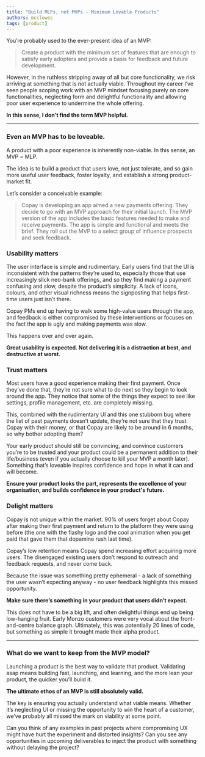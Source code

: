 ```yaml
---
title: "Build MLPs, not MVPs - Minimum Lovable Products"
authors: mcclowes
tags: [product]
---
```


You’re probably used to the ever-present idea of an MVP:

> Create a product with the minimum set of features that are enough to satisfy early adopters and provide a basis for feedback and future development.

<!--truncate-->

However, in the ruthless stripping away of all but core functionality, we risk arriving at something that is not actually viable. Throughout my career I’ve seen people scoping work with an MVP mindset focusing purely on core functionalities, neglecting form and delightful functionality and allowing poor user experience to undermine the whole offering. 

**In this sense, I don’t find the term MVP helpful.**

---

### Even an MVP has to be loveable.

A product with a poor experience is inherently non-viable. In this sense, an MVP = MLP.

The idea is to build a product that users love, not just tolerate, and so gain more useful user feedback, foster loyalty, and establish a strong product-market fit.

Let’s consider a conceivable example:

> Copay is developing an app aimed a new payments offering. They decide to go with an MVP approach for their initial launch. The MVP version of the app includes the basic features needed to make and receive payments. The app is simple and functional and meets the brief. They roll out the MVP to a select group of influence prospects and seek feedback.

### Usability matters

The user interface is simple and rudimentary. Early users find that the UI is inconsistent with the patterns they’re used to, especially those that use increasingly slick neo-bank offerings, and so they find making a payment confusing and slow, despite the product’s simplicity. A lack of icons, colours, and other visual richness means the signposting that helps first-time users just isn’t there. 

Copay PMs end up having to walk some high-value users through the app, and feedback is either compromised by these interventions or focuses on the fact the app is ugly and making payments was slow.

This happens over and over again. 

**Great usability is expected. Not delivering it is a distraction at best, and destructive at worst.**

### Trust matters

Most users have a good experience making their first payment. Once they’ve done that, they’re not sure what to do next so they begin to look around the app. They notice that some of the things they expect to see like settings, profile management, etc. are completely missing. 

This, combined with the rudimentary UI and this one stubborn bug where the list of past payments doesn’t update, they’re not sure that they trust Copay with their money, or that Copay are likely to be around in 6 months, so why bother adopting them?

Your early product should still be convincing, and convince customers you’re to be trusted and your product could be a permanent addition to their life/business (even if you actually choose to kill your MVP a month later). Something that’s loveable inspires confidence and hope in what it can and will become.

**Ensure your product looks the part, represents the excellence of your organisation, and builds confidence in your product's future.**

### Delight matters

Copay is not unique within the market. 90% of users forget about Copay after making their first payment and return to the platform they were using before (the one with the flashy logo and the cool animation when you get paid that gave them that dopamine rush last time).

Copay’s low retention means Copay spend increasing effort acquiring more users. The disengaged existing users don’t respond to outreach and feedback requests, and never come back.

Because the issue was something pretty ephemeral - a lack of something the user wasn’t expecting anyway - no user feedback highlights this missed opportunity.

**Make sure there’s something in your product that users didn’t expect.**

This does not have to be a big lift, and often delightful things end up being low-hanging fruit. Early Monzo customers were very vocal about the front-and-centre balance graph. Ultimately, this was potentially 20 lines of code, but something as simple it brought made their alpha product.

---

### What do we want to keep from the MVP model?

Launching a product is the best way to validate that product. Validating asap means building fast, launching, and learning, and the more lean your product, the quicker you’ll build it.

**The ultimate ethos of an MVP is still absolutely valid.**

The key is ensuring you actually understand what viable means. Whether it’s neglecting UI or missing the opportunity to win the heart of a customer, we’ve probably all missed the mark on viability at some point.

Can you think of any examples in past projects where compromising UX might have hurt the experiment and distorted insights? Can you see any opportunities in upcoming deliverables to inject the product with something without delaying the project?